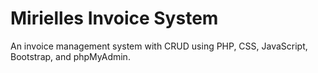 # Mirielles Invoice System
 An invoice management system with CRUD using PHP, CSS, JavaScript, Bootstrap, and phpMyAdmin.
